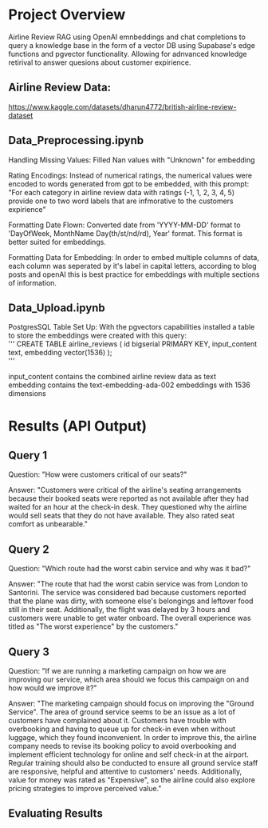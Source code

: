 # Project Overview 
Airline Review RAG using OpenAI emnbeddings and chat completions to query a knowledge base in the form of a vector DB using Supabase's edge functions and pgvector functionality. Allowing for adnvanced knowledge retirival to answer quesions about customer expirience.     

## Airline Review Data: 
https://www.kaggle.com/datasets/dharun4772/british-airline-review-dataset    

## Data_Preprocessing.ipynb     
Handling Missing Values: Filled Nan values with "Unknown" for embedding  

Rating Encodings: Instead of numerical ratings, the numerical values were encoded to words generated from gpt to be embedded, with this prompt: "For each category in airline review data with ratings (-1, 1, 2, 3, 4, 5) provide one to two word labels that are infmorative to the customers expirience"  

Formatting Date Flown: Converted date from 'YYYY-MM-DD' format to 'DayOfWeek, MonthName Day(th/st/nd/rd), Year' format. This format is better suited for embeddings. 

Formatting Data for Embedding: In order to embed multiple columns of data, each column was seperated by it's label in capital letters, according to blog posts and openAI this is best practice for embeddings with multiple sections of information.     

## Data_Upload.ipynb     
PostgresSQL Table Set Up: With the pgvectors capabilities installed a table to store the embeddings were created with this query:  
''' 
CREATE TABLE airline_reviews (
  id bigserial PRIMARY KEY,
  input_content text,
  embedding vector(1536)
);  
''' 

input_content contains the combined airline review data as text  
embedding contains the text-embedding-ada-002 embeddings with 1536 dimensions  

# Results (API Output)   
## Query 1
Question: "How were customers critical of our seats?" 

Answer: "Customers were critical of the airline's seating arrangements because their booked seats were reported as not available after they had waited for an hour at the check-in desk. They questioned why the airline would sell seats that they do not have available. They also rated seat comfort as unbearable."

## Query 2
Question: "Which route had the worst cabin service and why was it bad?"  

Answer: "The route that had the worst cabin service was from London to Santorini. The service was considered bad because customers reported that the plane was dirty, with someone else\'s belongings and leftover food still in their seat. Additionally, the flight was delayed by 3 hours and customers were unable to get water onboard. The overall experience was titled as "The worst experience" by the customers." 

## Query 3
Question: "If we are running a marketing campaign on how we are improving our service, which area should we focus this campaign on and how would we improve it?"  

Answer: "The marketing campaign should focus on improving the "Ground Service". The area of ground service seems to be an issue as a lot of customers have complained about it. Customers have trouble with overbooking and having to queue up for check-in even when without luggage, which they found inconvenient. In order to improve this, the airline company needs to revise its booking policy to avoid overbooking and implement efficient technology for online and self check-in at the airport. Regular training should also be conducted to ensure all ground service staff are responsive, helpful and attentive to customers\' needs. Additionally, value for money was rated as "Expensive", so the airline could also explore pricing strategies to improve perceived value." 

## Evaluating Results



